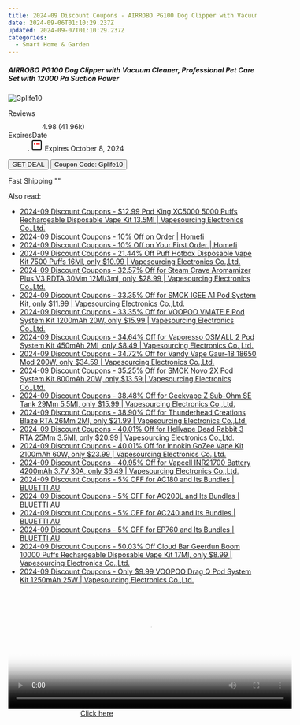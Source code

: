 ```yaml
---
title: 2024-09 Discount Coupons - AIRROBO PG100 Dog Clipper with Vacuum Cleaner, Professional Pet Care Set with 12000 Pa Suction Power | Gshopper
date: 2024-09-06T01:10:29.237Z
updated: 2024-09-07T01:10:29.237Z
categories:
  - Smart Home & Garden
---
```



<div class="max-w-4xl mx-auto grid grid-cols-1 lg:max-w-5xl lg:gap-x-20 lg:grid-cols-2">
  <div class="relative p-3 col-start-1 row-start-1 flex flex-col-reverse rounded-lg bg-gradient-to-t from-black/75 via-black/0 sm:bg-none sm:row-start-2 sm:p-0 lg:row-start-1">
    <h5 class="mt-1 text-lg font-semibold text-white sm:text-slate-900 md:text-2xl dark:sm:text-white">AIRROBO PG100 Dog Clipper with Vacuum Cleaner, Professional Pet Care Set with 12000 Pa Suction Power</h5>
  </div>
  
  <div class="col-start-1 col-end-3 row-start-1 grid gap-4 sm:mb-6 sm:grid-cols-4 lg:col-start-2 lg:row-span-6 lg:row-end-6 lg:mb-0 lg:gap-6">
      <img src="&quot;&quot;" onClick="javascript:window.open(decodeURIComponent('%22https%3A%2F%2Fwww.shareasale.com%2Fu.cfm%3Fd%3D1118586%26m%3D97331%26u%3D4338022%22'), '_blank');void(0);" alt="Gplife10" class="h-60 w-full rounded-lg object-cover sm:col-span-2 sm:h-52 lg:col-span-full" loading="lazy" />
    
  </div>
  <dl class="row-start-2 mt-4 flex items-center text-xs font-medium sm:row-start-3 sm:mt-1 md:mt-2.5 lg:row-start-2">
    <dt class="sr-only">Reviews</dt>
    <dd class="flex items-center text-indigo-600 dark:text-indigo-400">
      <svg width="24" height="24" fill="none" aria-hidden="true" class="mr-1 stroke-current dark:stroke-indigo-500">
        <path d="m12 5 2 5h5l-4 4 2.103 5L12 16l-5.103 3L9 14l-4-4h5l2-5Z" stroke-width="2" stroke-linecap="round" stroke-linejoin="round" />
      </svg>
      <span>4.98 <span class="font-normal text-slate-400">(41.96k)</span></span>
    </dd>
    <dt class="sr-only">ExpiresDate</dt>
    <dd class="flex items-center">
      <svg width="2" height="2" aria-hidden="true" fill="currentColor" class="mx-3 text-slate-300">
        <circle cx="1" cy="1" r="1" />
      </svg>
      <svg width="24" height="24" viewBox="0 0 24 24" fill="none" stroke="currentColor" stroke-width="2">
        <rect x="3" y="3" width="18" height="18" rx="2" fill="#fff" />
        <path d="M6 10L18 10" stroke="red" stroke-width="2" fill="none" />
        <path d="M10 6L10 18" stroke="#fff" stroke-width="2" fill="none" />
      </svg>
      Expires October 8, 2024    </dd>
  </dl>
  <div class="col-start-1 row-start-3 mt-4 self-center sm:col-start-2 sm:row-span-2 sm:row-start-2 sm:mt-0 lg:col-start-1 lg:row-start-3 lg:row-end-4 lg:mt-6">
    <button type="button" onClick="javascript:window.open(decodeURIComponent('%22https%3A%2F%2Fwww.shareasale.com%2Fu.cfm%3Fd%3D1118586%26m%3D97331%26u%3D4338022%22'), '_blank');void(0);" class="rounded-lg bg-red-600 px-3 py-2 text-sm font-medium leading-6 text-white">GET DEAL</button>
    <button type="button" onClick="javascript:window.open(decodeURIComponent('%22https%3A%2F%2Fwww.shareasale.com%2Fu.cfm%3Fd%3D1118586%26m%3D97331%26u%3D4338022%22'), '_blank');void(0);" class="border-dashed border-2 border-indigo-600 bg-green-100 text-sm leading-6 font-medium py-2 px-3 rounded-lg">Coupon Code: Gplife10</button>
  </div>
  <p class="col-start-1 mt-4 text-sm leading-6 sm:col-span-2 lg:col-span-1 lg:row-start-4 lg:mt-6 dark:text-slate-400">
    Fast Shipping 
""  </p>
</div>
<span class="atpl-alsoreadstyle">Also read:</span>
<div><ul>
<li><a href="https://coupons.techidaily.com/coupon-928711-share-90958-sale/"><u>2024-09 Discount Coupons - $12.99 Pod King XC5000 5000 Puffs Rechargeable Disposable Vape Kit 13.5Ml | Vapesourcing Electronics Co.,Ltd.</u></a></li>
<li><a href="https://coupons.techidaily.com/coupon-1072100-share-136652-sale/"><u>2024-09 Discount Coupons - 10% Off on Order | Homefi</u></a></li>
<li><a href="https://coupons.techidaily.com/coupon-1007207-share-136652-sale/"><u>2024-09 Discount Coupons - 10% Off on Your First Order | Homefi</u></a></li>
<li><a href="https://coupons.techidaily.com/coupon-934183-share-90958-sale/"><u>2024-09 Discount Coupons - 21.44% Off Puff Hotbox Disposable Vape Kit 7500 Puffs 16Ml, only $10.99 | Vapesourcing Electronics Co.,Ltd.</u></a></li>
<li><a href="https://coupons.techidaily.com/coupon-920596-share-90958-sale/"><u>2024-09 Discount Coupons - 32.57% Off for Steam Crave Aromamizer Plus V3 RDTA 30Mm 12Ml/3ml, only $28.99 | Vapesourcing Electronics Co.,Ltd.</u></a></li>
<li><a href="https://coupons.techidaily.com/coupon-936625-share-90958-sale/"><u>2024-09 Discount Coupons - 33.35% Off for SMOK IGEE A1 Pod System Kit, only $11.99 | Vapesourcing Electronics Co.,Ltd.</u></a></li>
<li><a href="https://coupons.techidaily.com/coupon-924525-share-90958-sale/"><u>2024-09 Discount Coupons - 33.35% Off for VOOPOO VMATE E Pod System Kit 1200mAh 20W, only $15.99 | Vapesourcing Electronics Co.,Ltd.</u></a></li>
<li><a href="https://coupons.techidaily.com/coupon-920918-share-90958-sale/"><u>2024-09 Discount Coupons - 34.64% Off for Vaporesso OSMALL 2 Pod System Kit 450mAh 2Ml, only $8.49 | Vapesourcing Electronics Co.,Ltd.</u></a></li>
<li><a href="https://coupons.techidaily.com/coupon-901522-share-90958-sale/"><u>2024-09 Discount Coupons - 34.72% Off for Vandy Vape Gaur-18 18650 Mod 200W, only $34.59 | Vapesourcing Electronics Co.,Ltd.</u></a></li>
<li><a href="https://coupons.techidaily.com/coupon-925254-share-90958-sale/"><u>2024-09 Discount Coupons - 35.25% Off for SMOK Novo 2X Pod System Kit 800mAh 20W, only $13.59 | Vapesourcing Electronics Co.,Ltd.</u></a></li>
<li><a href="https://coupons.techidaily.com/coupon-934131-share-90958-sale/"><u>2024-09 Discount Coupons - 38.48% Off for Geekvape Z Sub-Ohm SE Tank 29Mm 5.5Ml, only $15.99 | Vapesourcing Electronics Co.,Ltd.</u></a></li>
<li><a href="https://coupons.techidaily.com/coupon-912154-share-90958-sale/"><u>2024-09 Discount Coupons - 38.90% Off for Thunderhead Creations Blaze RTA 26Mm 2Ml, only $21.99 | Vapesourcing Electronics Co.,Ltd.</u></a></li>
<li><a href="https://coupons.techidaily.com/coupon-915303-share-90958-sale/"><u>2024-09 Discount Coupons - 40.01% Off for Hellvape Dead Rabbit 3 RTA 25Mm 3.5Ml, only $20.99 | Vapesourcing Electronics Co.,Ltd.</u></a></li>
<li><a href="https://coupons.techidaily.com/coupon-920919-share-90958-sale/"><u>2024-09 Discount Coupons - 40.01% Off for Innokin GoZee Vape Kit 2100mAh 60W, only $23.99 | Vapesourcing Electronics Co.,Ltd.</u></a></li>
<li><a href="https://coupons.techidaily.com/coupon-933468-share-90958-sale/"><u>2024-09 Discount Coupons - 40.95% Off for Vapcell INR21700 Battery 4200mAh 3.7V 30A, only $6.49 | Vapesourcing Electronics Co.,Ltd.</u></a></li>
<li><a href="https://coupons.techidaily.com/coupon-1227451-share-109567-sale/"><u>2024-09 Discount Coupons - 5% OFF for AC180 and Its Bundles | BLUETTI AU</u></a></li>
<li><a href="https://coupons.techidaily.com/coupon-1227453-share-109567-sale/"><u>2024-09 Discount Coupons - 5% OFF for AC200L and Its Bundles | BLUETTI AU</u></a></li>
<li><a href="https://coupons.techidaily.com/coupon-1227455-share-109567-sale/"><u>2024-09 Discount Coupons - 5% OFF for AC240 and Its Bundles | BLUETTI AU</u></a></li>
<li><a href="https://coupons.techidaily.com/coupon-1227456-share-109567-sale/"><u>2024-09 Discount Coupons - 5% OFF for EP760 and Its Bundles | BLUETTI AU</u></a></li>
<li><a href="https://coupons.techidaily.com/coupon-929696-share-90958-sale/"><u>2024-09 Discount Coupons - 50.03% Off Cloud Bar Geerdun Boom 10000 Puffs Rechargeable Disposable Vape Kit 17Ml, only $8.99 | Vapesourcing Electronics Co.,Ltd.</u></a></li>
<li><a href="https://coupons.techidaily.com/coupon-913252-share-90958-sale/"><u>2024-09 Discount Coupons - Only $9.99 VOOPOO Drag Q Pod System Kit 1250mAh 25W | Vapesourcing Electronics Co.,Ltd.</u></a></li>
</ul></div>

<ins class="adsbygoogle"
      style="display:block"
      data-ad-client="ca-pub-7571918770474297"
      data-ad-slot="8358498916"
      data-ad-format="auto"
      data-full-width-responsive="true"></ins>
<!-- affiliate ads begin -->
<span id="1983573">
					<video width="576" height="240" style="cursor:pointer"
           poster="//a.impactradius-go.com/display-clicktoplayimage/1983573.png"
           onclick="if(!this.playClicked){this.play();this.setAttribute('controls',true);this.playClicked=true;}">
	   <source src="//a.impactradius-go.com/display-ad/22993-1983573">
	   <img src="//a.impactradius-go.com/display-clicktoplayimage/1983573.png" style="border: none; height: 100%; width: 100%; object-fit: contain">
	</video>
	<div style="width:360px;text-align:center"><a href="javascript:window.open(decodeURIComponent('https%3A%2F%2Fhomestyler.sjv.io%2Fc%2F5597632%2F1983573%2F22993'), '_blank');void(0);">Click here</a></div>
</span>
<img height="0" width="0" src="https://imp.pxf.io/i/5597632/1983573/22993" style="position:absolute;visibility:hidden;" border="0" />
<!-- affiliate ads end -->